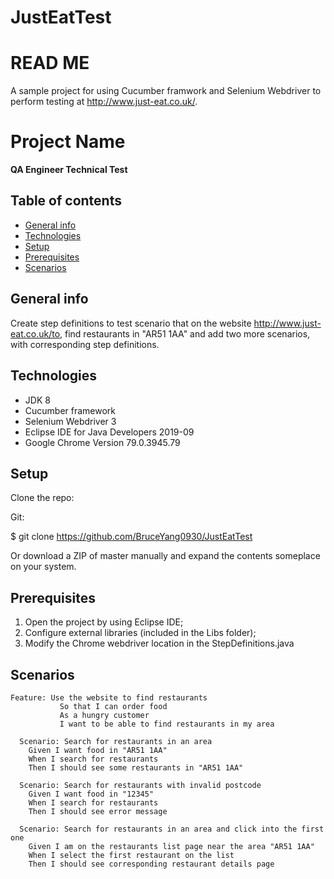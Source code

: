 # JustEatTest
# READ ME
A sample project for using Cucumber framwork and Selenium Webdriver to perform testing at http://www.just-eat.co.uk/.

# Project Name
**QA Engineer Technical Test**

## Table of contents
* [General info](#general-info)
* [Technologies](#technologies)
* [Setup](#setup)
* [Prerequisites](#Prerequisites)
* [Scenarios](#Scenarios)

## General info
Create step definitions to test scenario that on the website http://www.just-eat.co.uk/to, find restaurants in "AR51 1AA" and add two more scenarios, with corresponding step definitions.



## Technologies
* JDK 8
* Cucumber framework
* Selenium Webdriver 3
* Eclipse IDE for Java Developers 2019-09
* Google Chrome Version 79.0.3945.79


## Setup
Clone the repo:

Git:

$ git clone https://github.com/BruceYang0930/JustEatTest

Or download a ZIP of master manually and expand the contents someplace on your system.

## Prerequisites
1. Open the project by using Eclipse IDE;
2. Configure external libraries (included in the Libs folder);
3. Modify the Chrome webdriver location in the StepDefinitions.java


## Scenarios

```Gherkin
Feature: Use the website to find restaurants
           So that I can order food
           As a hungry customer
           I want to be able to find restaurants in my area

  Scenario: Search for restaurants in an area
    Given I want food in "AR51 1AA"
    When I search for restaurants
    Then I should see some restaurants in "AR51 1AA"

  Scenario: Search for restaurants with invalid postcode
    Given I want food in "12345"
    When I search for restaurants
    Then I should see error message

  Scenario: Search for restaurants in an area and click into the first one
    Given I am on the restaurants list page near the area "AR51 1AA"
    When I select the first restaurant on the list
    Then I should see corresponding restaurant details page


